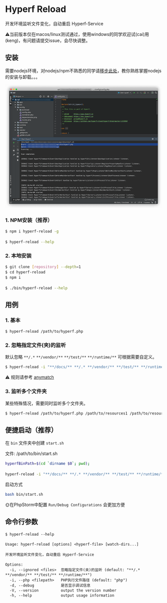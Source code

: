 # Hyperf Reload

开发环境监听文件变化，自动重启 Hyperf-Service

⚠️当前版本仅在macos/linux测试通过，使用windows的同学欢迎试(cai)用(keng)，有问题请提交issue，会尽快调整。

## 安装

需要nodejs环境，对nodejs/npm不熟悉的同学请[移步此处](https://github.com/maosong/nodejs-install-uninsatll.git)，教你熟练掌握nodejs的安装与卸载。。。

![preview](./preview.png)

### 1. NPM安装（推荐）

```bash
$ npm i hyperf-reload -g

$ hyperf-reload --help
```

### 2. 本地安装

```bash
$ git clone [repository] --depth=1
$ cd hyperf-reload
$ npm i

$ ./bin/hyperf-reload --help
```

## 用例

### 1. 基本

```bash
$ hyperf-reload /path/to/hyperf.php
```

### 2. 忽略指定文件(夹)的监听

默认忽略 `**/.*` `**/vendor/**` `**/test/**` `**/runtime/**` 可根据需要自定义。

```bash
$ hyperf-reload -i "**/docs/** **/.* **/vendor/** **/test/** **/runtime/**" /path/to/hyperf.php
```

⚠️ 规则请参考 [anymatch](https://www.npmjs.com/package/anymatch)

### 3. 监听多个文件夹

某些特殊情况，需要同时监听多个文件夹。

```bash
$ hyperf-reload /path/to/hyperf.php /path/to/resources1 /path/to/resources2 /path/to/resources3
```

## 便捷启动（推荐）

在 `bin` 文件夹中创建 `start.sh`

文件: /path/to/bin/start.sh

```bash
hyperfBinPath=$(cd `dirname $0`; pwd);

hyperf-reload -i "**/docs/** **/.* **/vendor/** **/test/** **/runtime/**" "${hyperfBinPath}/hyperf.php";
```

启动方式

```bash
bash bin/start.sh
```

🌞在PhpStorm中配置 `Run/Debug Configurations` 会更加方便

## 命令行参数

```
$ hyperf-reload --help

Usage: hyperf-reload [options] <hyperf-file> [watch-dirs...]

开发环境监听文件变化，自动重启 Hyperf-Service

Options:
  -i, --ignored <files>  忽略指定文件(夹)的监听 (default: "**/.* **/vendor/** **/test/** **/runtime/**")
  -i, --php <filepath>   PHP执行文件路径 (default: "php")
  -d, --debug            是否显示调试信息
  -V, --version          output the version number
  -h, --help             output usage information
```